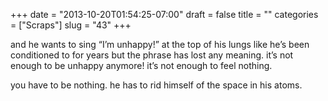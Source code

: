 +++
date = "2013-10-20T01:54:25-07:00"
draft = false
title = ""
categories = ["Scraps"]
slug = "43"
+++

and he wants to sing “I’m unhappy!” at the top of his lungs like he’s been conditioned to for years
but the phrase has lost any meaning. it’s not enough to be unhappy anymore! it’s not enough to feel nothing.

you have to be nothing. he has to rid himself of the space in his atoms.
